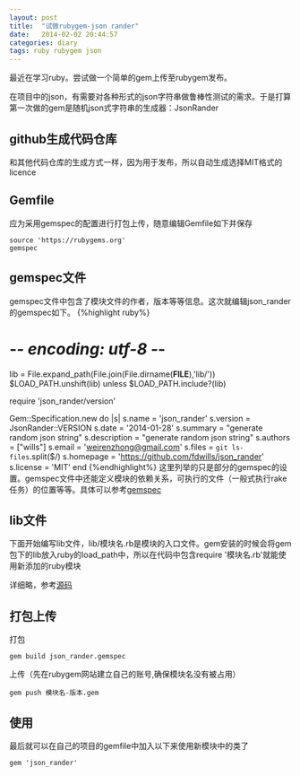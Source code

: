 ```yaml
---
layout: post
title:  "试做rubygem-json rander"
date:   2014-02-02 20:44:57
categories: diary
tags: ruby rubygem json
---
```

最近在学习ruby。尝试做一个简单的gem上传至rubygem发布。

在项目中的json，有需要对各种形式的json字符串做鲁棒性测试的需求。于是打算第一次做的gem是随机json式字符串的生成器：JsonRander

## github生成代码仓库

和其他代码仓库的生成方式一样，因为用于发布，所以自动生成选择MIT格式的licence

## Gemfile

应为采用gemspec的配置进行打包上传，随意编辑Gemfile如下并保存

    source 'https://rubygems.org'
    gemspec

## gemspec文件

gemspec文件中包含了模块文件的作者，版本等等信息。这次就编辑json_rander的gemspec如下。
{%highlight ruby%}
# -*- encoding: utf-8 -*-
lib = File.expand_path(File.join(File.dirname(__FILE__),'lib/'))
$LOAD_PATH.unshift(lib) unless $LOAD_PATH.include?(lib)

require 'json_rander/version'

Gem::Specification.new do |s|
  s.name        = 'json_rander'
  s.version     = JsonRander::VERSION
  s.date        = '2014-01-28'
  s.summary     = "generate random json string"
  s.description = "generate random json string"
  s.authors     = ["wills"]
  s.email       = 'weirenzhong@gmail.com'
  s.files       = `git ls-files`.split($/)
  s.homepage    = 'https://github.com/fdwills/json_rander'
  s.license     = 'MIT'
end
{%endhighlight%}
这里列举的只是部分的gemspec的设置。gemspec文件中还能定义模块的依赖关系，可执行的文件（一般式执行rake任务）的位置等等。具体可以参考[gemspec][gemspec]

## lib文件

下面开始编写lib文件，lib/模块名.rb是模块的入口文件。gem安装的时候会将gem包下的lib放入ruby的load_path中，所以在代码中包含require '模块名.rb'就能使用新添加的ruby模块

详细略，参考[源码][json-rander-github]

## 打包上传
打包

    gem build json_rander.gemspec

上传（先在rubygem网站建立自己的账号,确保模块名没有被占用）

    gem push 模块名-版本.gem

## 使用
最后就可以在自己的项目的gemfile中加入以下来使用新模块中的类了

    gem 'json_rander'


[json-rander-github]: https://github.com/fdwills/json_rander
[json-rander]: http://rubygems.org/gems/json_rander
[gemspec]: http://docs.ruby-lang.org/ja/1.9.3/class/Gem=3a=3aSpecification.html
